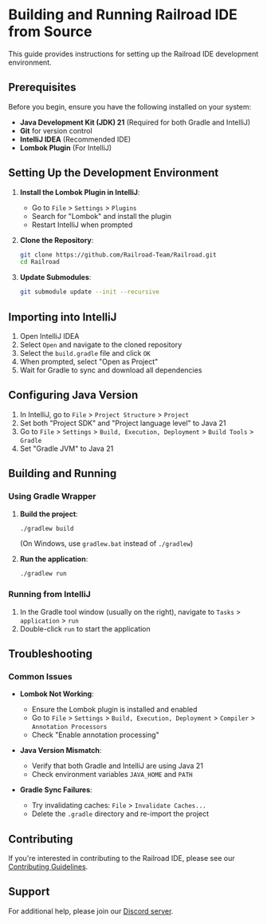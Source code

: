 # Building and Running Railroad IDE from Source

This guide provides instructions for setting up the Railroad IDE development environment.

## Prerequisites

Before you begin, ensure you have the following installed on your system:

- **Java Development Kit (JDK) 21** (Required for both Gradle and IntelliJ)
- **Git** for version control
- **IntelliJ IDEA** (Recommended IDE)
- **Lombok Plugin** (For IntelliJ)

## Setting Up the Development Environment

1. **Install the Lombok Plugin in IntelliJ**:
   - Go to `File` > `Settings` > `Plugins`
   - Search for "Lombok" and install the plugin
   - Restart IntelliJ when prompted

2. **Clone the Repository**:

   ```bash
   git clone https://github.com/Railroad-Team/Railroad.git
   cd Railroad
   ```

3. **Update Submodules**:

   ```bash
   git submodule update --init --recursive
   ```

## Importing into IntelliJ

1. Open IntelliJ IDEA
2. Select `Open` and navigate to the cloned repository
3. Select the `build.gradle` file and click `OK`
4. When prompted, select "Open as Project"
5. Wait for Gradle to sync and download all dependencies

## Configuring Java Version

1. In IntelliJ, go to `File` > `Project Structure` > `Project`
2. Set both "Project SDK" and "Project language level" to Java 21
3. Go to `File` > `Settings` > `Build, Execution, Deployment` > `Build Tools` > `Gradle`
4. Set "Gradle JVM" to Java 21

## Building and Running

### Using Gradle Wrapper

1. **Build the project**:

   ```bash
   ./gradlew build
   ```

   (On Windows, use `gradlew.bat` instead of `./gradlew`)

2. **Run the application**:

   ```bash
   ./gradlew run
   ```

### Running from IntelliJ

1. In the Gradle tool window (usually on the right), navigate to `Tasks` > `application` > `run`
2. Double-click `run` to start the application

## Troubleshooting

### Common Issues

- **Lombok Not Working**:
  - Ensure the Lombok plugin is installed and enabled
  - Go to `File` > `Settings` > `Build, Execution, Deployment` > `Compiler` > `Annotation Processors`
  - Check "Enable annotation processing"

- **Java Version Mismatch**:
  - Verify that both Gradle and IntelliJ are using Java 21
  - Check environment variables `JAVA_HOME` and `PATH`

- **Gradle Sync Failures**:
  - Try invalidating caches: `File` > `Invalidate Caches...`
  - Delete the `.gradle` directory and re-import the project

## Contributing

If you're interested in contributing to the Railroad IDE, please see our [Contributing Guidelines](https://github.com/Railroad-Team/Railroad/CONTRIBUTING.md).

## Support

For additional help, please join our [Discord server](https://discord.turtywurty.dev/).
